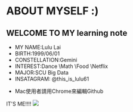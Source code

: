 # ABOUT MYSELF :)
## WELCOME TO MY learning note
* MY NAME:Lulu Lai
* BIRTH:1999/06/01
* CONSTELLATION:Gemini
* INTEREST:Dance \Math \Food \Netflix
* MAJOR:SCU Big Data
* INSATAGRAM: @this_is_lulu61
- Mac使用者請用Chrome來編輯Github

IT'S ME!!!!
![](https://tse1.mm.bing.net/th?id=OIP.iPQIYBMy257SJYyOv_WigAHaEo&pid=Api&P=0&w=274&h=172)

